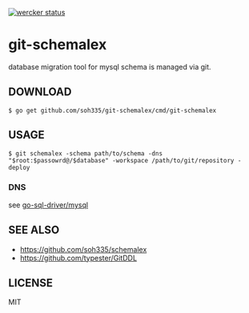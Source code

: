[![wercker status](https://app.wercker.com/status/61f5b5a1645c12321164224e7d640db3/s/master "wercker status")](https://app.wercker.com/project/bykey/61f5b5a1645c12321164224e7d640db3)

# git-schemalex

database migration tool for mysql schema is managed via git.

## DOWNLOAD

```
$ go get github.com/soh335/git-schemalex/cmd/git-schemalex
```

## USAGE

```
$ git schemalex -schema path/to/schema -dns "$root:$passowrd@/$database" -workspace /path/to/git/repository -deploy
```

### DNS

see [go-sql-driver/mysql](https://github.com/go-sql-driver/mysql)

## SEE ALSO

* https://github.com/soh335/schemalex
* https://github.com/typester/GitDDL

## LICENSE

MIT
